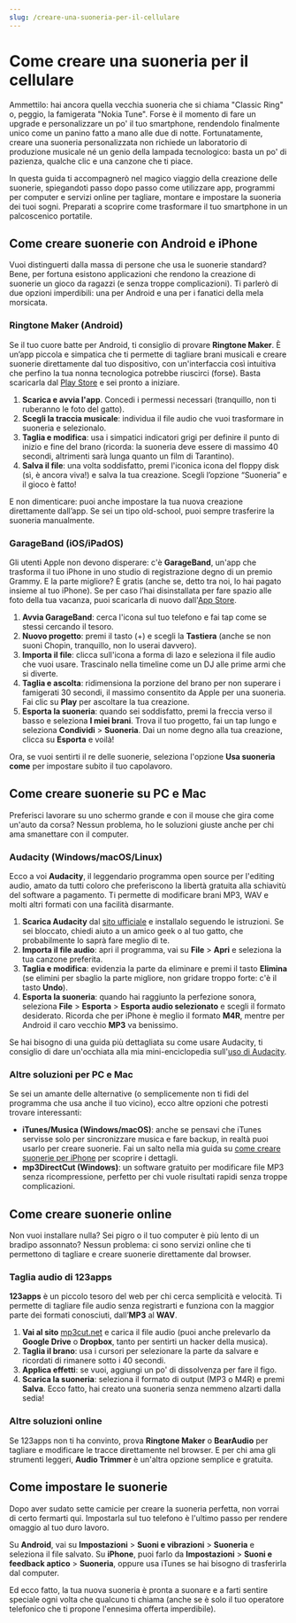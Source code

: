 ```yaml
---
slug: /creare-una-suoneria-per-il-cellulare
---
```

# Come creare una suoneria per il cellulare

Ammettilo: hai ancora quella vecchia suoneria che si chiama "Classic Ring" o, peggio, la famigerata "Nokia Tune". Forse è il momento di fare un upgrade e personalizzare un po' il tuo smartphone, rendendolo finalmente unico come un panino fatto a mano alle due di notte. Fortunatamente, creare una suoneria personalizzata non richiede un laboratorio di produzione musicale né un genio della lampada tecnologico: basta un po' di pazienza, qualche clic e una canzone che ti piace.

In questa guida ti accompagnerò nel magico viaggio della creazione delle suonerie, spiegandoti passo dopo passo come utilizzare app, programmi per computer e servizi online per tagliare, montare e impostare la suoneria dei tuoi sogni. Preparati a scoprire come trasformare il tuo smartphone in un palcoscenico portatile.

## Come creare suonerie con Android e iPhone

Vuoi distinguerti dalla massa di persone che usa le suonerie standard? Bene, per fortuna esistono applicazioni che rendono la creazione di suonerie un gioco da ragazzi (e senza troppe complicazioni). Ti parlerò di due opzioni imperdibili: una per Android e una per i fanatici della mela morsicata.

### Ringtone Maker (Android)

Se il tuo cuore batte per Android, ti consiglio di provare **Ringtone Maker**. È un’app piccola e simpatica che ti permette di tagliare brani musicali e creare suonerie direttamente dal tuo dispositivo, con un'interfaccia così intuitiva che perfino la tua nonna tecnologica potrebbe riuscirci (forse). Basta scaricarla dal [Play Store](https://play.google.com/store/apps/details?id=com.herman.ringtone) e sei pronto a iniziare.

1. **Scarica e avvia l'app**. Concedi i permessi necessari (tranquillo, non ti ruberanno le foto del gatto).
2. **Scegli la traccia musicale**: individua il file audio che vuoi trasformare in suoneria e selezionalo.
3. **Taglia e modifica**: usa i simpatici indicatori grigi per definire il punto di inizio e fine del brano (ricorda: la suoneria deve essere di massimo 40 secondi, altrimenti sarà lunga quanto un film di Tarantino).
4. **Salva il file**: una volta soddisfatto, premi l'iconica icona del floppy disk (sì, è ancora viva!) e salva la tua creazione. Scegli l’opzione “Suoneria” e il gioco è fatto!

E non dimenticare: puoi anche impostare la tua nuova creazione direttamente dall’app. Se sei un tipo old-school, puoi sempre trasferire la suoneria manualmente.

### GarageBand (iOS/iPadOS)

Gli utenti Apple non devono disperare: c'è **GarageBand**, un'app che trasforma il tuo iPhone in uno studio di registrazione degno di un premio Grammy. E la parte migliore? È gratis (anche se, detto tra noi, lo hai pagato insieme al tuo iPhone). Se per caso l’hai disinstallata per fare spazio alle foto della tua vacanza, puoi scaricarla di nuovo dall'[App Store](https://apps.apple.com/it/app/garageband/id408709785).

1. **Avvia GarageBand**: cerca l'icona sul tuo telefono e fai tap come se stessi cercando il tesoro.
2. **Nuovo progetto**: premi il tasto (+) e scegli la **Tastiera** (anche se non suoni Chopin, tranquillo, non lo userai davvero).
3. **Importa il file**: clicca sull'icona a forma di lazo e seleziona il file audio che vuoi usare. Trascinalo nella timeline come un DJ alle prime armi che si diverte.
4. **Taglia e ascolta**: ridimensiona la porzione del brano per non superare i famigerati 30 secondi, il massimo consentito da Apple per una suoneria. Fai clic su **Play** per ascoltare la tua creazione.
5. **Esporta la suoneria**: quando sei soddisfatto, premi la freccia verso il basso e seleziona **I miei brani**. Trova il tuo progetto, fai un tap lungo e seleziona **Condividi** > **Suoneria**. Dai un nome degno alla tua creazione, clicca su **Esporta** e voilà!

Ora, se vuoi sentirti il re delle suonerie, seleziona l'opzione **Usa suoneria come** per impostare subito il tuo capolavoro.

## Come creare suonerie su PC e Mac

Preferisci lavorare su uno schermo grande e con il mouse che gira come un'auto da corsa? Nessun problema, ho le soluzioni giuste anche per chi ama smanettare con il computer.

### Audacity (Windows/macOS/Linux)

Ecco a voi **Audacity**, il leggendario programma open source per l'editing audio, amato da tutti coloro che preferiscono la libertà gratuita alla schiavitù del software a pagamento. Ti permette di modificare brani MP3, WAV e molti altri formati con una facilità disarmante.

1. **Scarica Audacity** dal [sito ufficiale](https://www.audacityteam.org/) e installalo seguendo le istruzioni. Se sei bloccato, chiedi aiuto a un amico geek o al tuo gatto, che probabilmente lo saprà fare meglio di te.
2. **Importa il file audio**: apri il programma, vai su **File** > **Apri** e seleziona la tua canzone preferita.
3. **Taglia e modifica**: evidenzia la parte da eliminare e premi il tasto **Elimina** (se elimini per sbaglio la parte migliore, non gridare troppo forte: c'è il tasto **Undo**).
4. **Esporta la suoneria**: quando hai raggiunto la perfezione sonora, seleziona **File** > **Esporta** > **Esporta audio selezionato** e scegli il formato desiderato. Ricorda che per iPhone è meglio il formato **M4R**, mentre per Android il caro vecchio **MP3** va benissimo.

Se hai bisogno di una guida più dettagliata su come usare Audacity, ti consiglio di dare un'occhiata alla mia mini-enciclopedia sull'[uso di Audacity](https://www.aranzulla.it/come-usare-audacity-951737.html).

### Altre soluzioni per PC e Mac

Se sei un amante delle alternative (o semplicemente non ti fidi del programma che usa anche il tuo vicino), ecco altre opzioni che potresti trovare interessanti:

- **iTunes/Musica (Windows/macOS)**: anche se pensavi che iTunes servisse solo per sincronizzare musica e fare backup, in realtà puoi usarlo per creare suonerie. Fai un salto nella mia guida su [come creare suonerie per iPhone](https://www.aranzulla.it/come-creare-suonerie-per-iphone-10935.html) per scoprire i dettagli.
- **mp3DirectCut (Windows)**: un software gratuito per modificare file MP3 senza ricompressione, perfetto per chi vuole risultati rapidi senza troppe complicazioni.

## Come creare suonerie online

Non vuoi installare nulla? Sei pigro o il tuo computer è più lento di un bradipo assonnato? Nessun problema: ci sono servizi online che ti permettono di tagliare e creare suonerie direttamente dal browser.

### Taglia audio di 123apps

**123apps** è un piccolo tesoro del web per chi cerca semplicità e velocità. Ti permette di tagliare file audio senza registrarti e funziona con la maggior parte dei formati conosciuti, dall’**MP3** al **WAV**.

1. **Vai al sito** [mp3cut.net](https://mp3cut.net/it/) e carica il file audio (puoi anche prelevarlo da **Google Drive** o **Dropbox**, tanto per sentirti un hacker della musica).
2. **Taglia il brano**: usa i cursori per selezionare la parte da salvare e ricordati di rimanere sotto i 40 secondi.
3. **Applica effetti**: se vuoi, aggiungi un po' di dissolvenza per fare il figo.
4. **Scarica la suoneria**: seleziona il formato di output (MP3 o M4R) e premi **Salva**. Ecco fatto, hai creato una suoneria senza nemmeno alzarti dalla sedia!

### Altre soluzioni online

Se 123apps non ti ha convinto, prova **Ringtone Maker** o **BearAudio** per tagliare e modificare le tracce direttamente nel browser. E per chi ama gli strumenti leggeri, **Audio Trimmer** è un'altra opzione semplice e gratuita.

## Come impostare le suonerie

Dopo aver sudato sette camicie per creare la suoneria perfetta, non vorrai di certo fermarti qui. Impostarla sul tuo telefono è l'ultimo passo per rendere omaggio al tuo duro lavoro. 

Su **Android**, vai su **Impostazioni** > **Suoni e vibrazioni** > **Suoneria** e seleziona il file salvato. Su **iPhone**, puoi farlo da **Impostazioni** > **Suoni e feedback aptico** > **Suoneria**, oppure usa iTunes se hai bisogno di trasferirla dal computer.

Ed ecco fatto, la tua nuova suoneria è pronta a suonare e a farti sentire speciale ogni volta che qualcuno ti chiama (anche se è solo il tuo operatore telefonico che ti propone l'ennesima offerta imperdibile).

